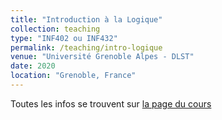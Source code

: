 ```yaml
---
title: "Introduction à la Logique"
collection: teaching
type: "INF402 ou INF432"
permalink: /teaching/intro-logique
venue: "Université Grenoble Alpes - DLST"
date: 2020
location: "Grenoble, France"
---
```


Toutes les infos se trouvent sur [la page du cours](https://wackb.gricad-pages.univ-grenoble-alpes.fr/inf402/)
